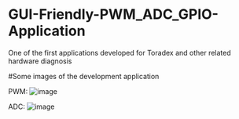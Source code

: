 # GUI-Friendly-PWM_ADC_GPIO-Application
One of the first applications developed for Toradex and other related hardware diagnosis

#Some images of the development application

PWM: 
![image](https://github.com/vikasdotvivek/GUI-Friendly-PWM_ADC_GPIO-Application/assets/43683145/a89fed8b-b50c-4ebb-9f02-2e7b8e9ecc57)

ADC:
![image](https://github.com/vikasdotvivek/GUI-Friendly-PWM_ADC_GPIO-Application/assets/43683145/f322699a-74a1-43eb-be89-579953ff0636)



